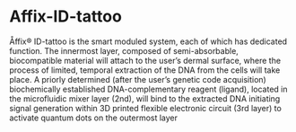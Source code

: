 # Affix-ID-tattoo
Åffix® ID-tattoo is the smart moduled system, each of which has dedicated function. The  innermost layer, composed of semi-absorbable, biocompatible material will attach to the user’s  dermal surface, where the process of limited, temporal extraction of the DNA from the cells will take  place. A priorly determined (after the user’s genetic code acquisition) biochemically established  DNA-complementary reagent (ligand), located in the microfluidic mixer layer (2nd), will bind to the  extracted DNA initiating signal generation within 3D printed flexible electronic circuit (3rd layer) to  activate quantum dots on the outermost layer
